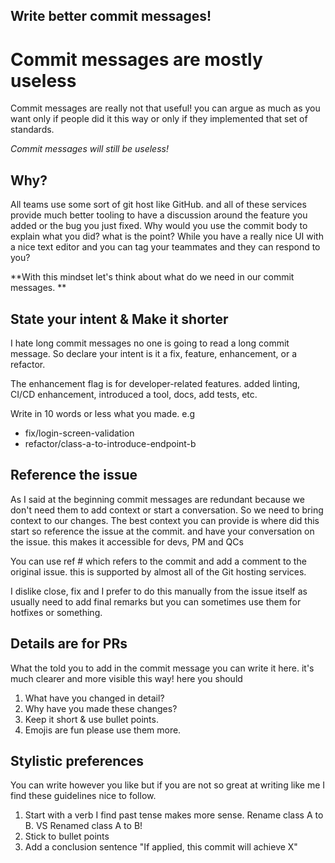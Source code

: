 ## Write better commit messages!

# Commit messages are mostly useless

Commit messages are really not that useful! you can argue as much as you want only if people did it this way or only if they implemented that set of standards. 

*Commit messages will still be useless!*

## Why?

All teams use some sort of git host like GitHub. and all of these services provide much better tooling to have a discussion around the feature you added or the bug you just fixed. Why would you use the commit body to explain what you did? what is the point? While you have a really nice UI with a nice text editor and you can tag your teammates and they can respond to you?

**With this mindset let's think about what do we need in our commit messages.
**

## State your intent & Make it shorter

I hate long commit messages no one is going to read a long commit message.
So declare your intent is it a fix, feature, enhancement, or a refactor.

The enhancement flag is for developer-related features. added linting, CI/CD enhancement, introduced a tool, docs, add tests, etc.

Write in 10 words or less what you made. e.g 
- fix/login-screen-validation
- refactor/class-a-to-introduce-endpoint-b

## Reference the issue
As I said at the beginning commit messages are redundant because we don't need them to add context or start a conversation.
So we need to bring context to our changes. The best context you can provide is where did this start so reference the issue at the commit. and have your conversation on the issue. this makes it accessible for devs, PM and QCs

You can use ref #<Issue-ID> which refers to the commit and add a comment to the original issue. this is supported by almost all of the Git hosting services.

I dislike close, fix and I prefer to do this manually from the issue itself as usually need to add final remarks but you can sometimes use them for hotfixes or something.

## Details are for PRs

What the told you to add in the commit message you can write it here. it's much clearer and more visible this way! here you should

1. What have you changed in detail?
2. Why have you made these changes?
3. Keep it short & use bullet points.
4. Emojis are fun please use them more.

## Stylistic preferences

You can write however you like but if you are not so great at writing like me I find these guidelines nice to follow.

1. Start with a verb I find past tense makes more sense.
Rename class A to B. VS Renamed class A to B!
2. Stick to bullet points
3. Add a conclusion sentence "If applied, this commit will achieve X"








 